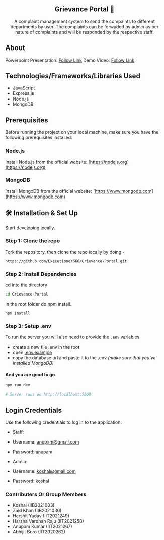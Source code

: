 <br />


<p align="center">
<h2 align="center">
 Grievance Portal 💬
</h2>
</p>
  
 <p align="center">
A complaint management system to send the compaints to different departments by user. The complaints can be forwaded by admin as per nature of complaints and will be responded by the respective staff.
</p>

## About
Powerpoint Presentation: [Follow Link](https://docs.google.com/presentation/d/1yDDl979EvZ7uS2ok8U-oVDTOkxMZfHmw/edit?usp=sharing&ouid=113381839035941071361&rtpof=true&sd=true)
Demo Video: [Follow Link](https://drive.google.com/file/d/13jeJ3ZBpxjMoTXaDpuUD8NScfYnnipNO/view?usp=sharing)

## Technologies/Frameworks/Libraries Used
- JavaScript
- Express.js
- Node.js
- MongoDB

## Prerequisites
Before running the project on your local machine, make sure you have the following prerequisites installed:

### Node.js
Install Node.js from the official website: [https://nodejs.org](https://nodejs.org)

### MongoDB
Install MongoDB from the official website: [https://www.mongodb.com](https://www.mongodb.com)


## 🛠 Installation & Set Up 

Start developing locally.

### Step 1: Clone the repo

Fork the repository. then clone the repo locally by doing -

```sh
https://github.com/Executioner666/Grievance-Portal.git
```

### Step 2: Install Dependencies

cd into the directory

```sh
cd Grievance-Portal
```

In the root folder do npm install.

```sh
npm install
```

### Step 3: Setup .env

To run the server you will also need to provide the `.env` variables

- create a new file .env in the root
- open [.env.example](./.env.example)
- copy the database url and paste it to the .env
  _(make sure that you've installed MongoDB)_

#### And you are good to go

```sh
npm run dev

# Server runs on http://localhost:5000
```

## Login Credentials

Use the following credentials to log in to the application:

- Staff:
- Username: anupam@gmail.com
- Password: anupam

- Admin:
- Username: koshal@gmail.com
- Password: koshal

### Contributers Or Group Members

- Koshal (IIB2021003)
- Zaid Khan (IIB2021030)
- Harshit Yadav (IIT2021249)
- Harsha Vardhan Raju (IIT2021258)
- Anupam Kumar (IIT2021267)
- Abhijit Boro (IIT2020262)
